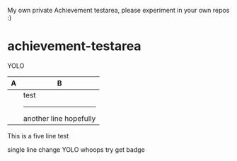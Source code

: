 My own private Achievement testarea, please experiment in your own repos :)

# achievement-testarea

YOLO

| A | B |
| --- | --- |
|| test<hr>another line hopefully |

This
is
a
five line
test

single line change YOLO whoops try get badge
